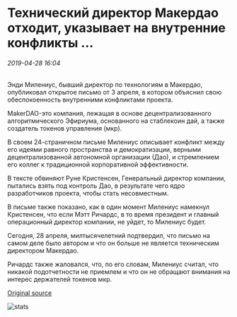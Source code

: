 # Технический директор Макердао отходит, указывает на внутренние конфликты ...

###### 2019-04-28 16:04

Энди Милениус, бывший директор по технологиям в Макердао, опубликовал открытое письмо от 3 апреля, в котором объяснил свою обеспокоенность внутренними конфликтами проекта.

MakerDAO-это компания, лежащая в основе децентрализованного алгоритмического Эфириума, основанного на стаблекоин дай, а также создатель токенов управления (мкр).

В своем 24-страничном письме Милениус описывает конфликт между его идеями равного пространства и демократизации, верными децентрализованной автономной организации (Дао), и стремлением его коллег к традиционной корпоративной эффективности.

В тексте обвиняют Руне Кристенсен, Генеральный директор компании, пытались взять под контроль Дао, в результате чего ядро разработчиков проекта, чтобы стать несовместным.

В письме также показано, как в один момент Милениус намекнул Кристенсен, что если Мэтт Ричардс, в то время президент и главный операционный директор компании, не уйдет, то Милениус будет.

Сегодня, 28 апреля, милтысячелетний подтвердил, что письмо на самом деле было автором и что он больше не является техническим директором Макердао.

Ричардс также жаловался, что, по его словам, Милениус считал, что никакой подотчетности не приемлем и что он не обращают внимания на интерес держателей токенов мкр.

[Original source](https://cointelegraph.com/news/makerdao-cto-departs-points-to-internal-conflicts)

![stats](https://c.statcounter.com/11760860/0/a89fa40b/1/ "stats")